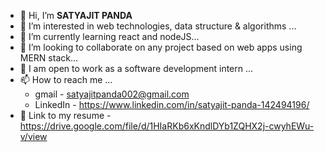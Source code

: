 - 👋 Hi, I’m **SATYAJIT PANDA**
- 👀 I’m interested in web technologies, data structure & algorithms ...
- 🌱 I’m currently learning react and nodeJS...
- 💞️ I’m looking to collaborate on any project based on web apps using MERN stack...
- 🙂 I am open to work as a software development intern ...
- 📫 How to reach me ...
   -   gmail - satyajitpanda002@gmail.com
   -   LinkedIn - https://www.linkedin.com/in/satyajit-panda-142494196/
 - 📝 Link to my resume - https://drive.google.com/file/d/1HIaRKb6xKndlDYb1ZQHX2j-cwyhEWu-v/view

<!---
satyajitpanda002/satyajitpanda002 is a ✨ special ✨ repository because its `README.md` (this file) appears on your GitHub profile.
You can click the Preview link to take a look at your changes.
--->

